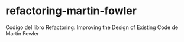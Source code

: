 # refactoring-martin-fowler
Codigo del libro Refactoring: Improving the Design of Existing Code de Martin Fowler

